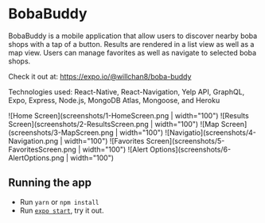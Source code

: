 # BobaBuddy

BobaBuddy is a mobile application that allow users to discover nearby boba shops with a tap of a button. Results are rendered in a list view as well as a map view. Users can manage favorites as well as navigate to selected boba shops.

Check it out at: https://expo.io/@willchan8/boba-buddy

Technologies used: React-Native, React-Navigation, Yelp API, GraphQL, Expo, Express, Node.js, MongoDB Atlas, Mongoose, and Heroku

![Home Screen](screenshots/1-HomeScreen.png | width="100")
![Results Screen](screenshots/2-ResultsScreen.png | width="100")
![Map Screen](screenshots/3-MapScreen.png | width="100")
![Navigatio](screenshots/4-Navigation.png | width="100")
![Favorites Screen](screenshots/5-FavoritesScreen.png | width="100")
![Alert Options](screenshots/6-AlertOptions.png | width="100")

## Running the app

- Run `yarn` or `npm install`
- Run [`expo start`](https://docs.expo.io/versions/latest/workflow/expo-cli/), try it out.